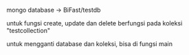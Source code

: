 mongo database -> BiFast/testdb

untuk fungsi create, update dan delete berfungsi pada koleksi "testcollection"

untuk mengganti database dan koleksi, bisa di fungsi main
